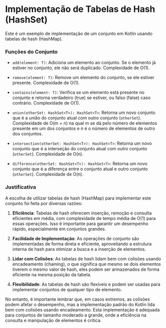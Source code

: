 # Implementação de Tabelas de Hash (HashSet)

Este é um exemplo de implementação de um conjunto em Kotlin usando tabelas de hash (HashMap).

### Funções do Conjunto

- `add(element: T)`: Adiciona um elemento ao conjunto. Se o elemento já estiver no conjunto, ele não será duplicado. Complexidade de O(1).

- `remove(element: T)`: Remove um elemento do conjunto, se ele estiver presente. Complexidade de O(1).

- `contains(element: T)`: Verifica se um elemento está presente no conjunto e retorna verdadeiro (true) se estiver, ou falso (false) caso contrário. Complexidade de O(1).

- `union(otherSet: HashSet<T>): HashSet<T>`: Retorna um novo conjunto que é a união do conjunto atual com outro conjunto (`otherSet`). Complexidade de O(m + n) na qual m se dá pelo número de elementos presente em um dos conjuntos e n é o número de elementos de outro dos conjuntos.

- `intersection(otherSet: HashSet<T>): HashSet<T>`: Retorna um novo conjunto que é a interseção do conjunto atual com outro conjunto (`otherSet`). Complexidade de O(n).

- `difference(otherSet: HashSet<T>): HashSet<T>`: Retorna um novo conjunto que é a diferença entre o conjunto atual e outro conjunto (`otherSet`). Complexidade de O(n).

### Justificativa

A escolha de utilizar tabelas de hash (HashMap) para implementar este conjunto foi feita por diversas razões:

1. **Eficiência**: Tabelas de hash oferecem inserção, remoção e consulta eficientes em média, com complexidade de tempo média de O(1) para essas operações. Isso é importante para garantir um desempenho rápido, especialmente em conjuntos grandes.

2. **Facilidade de Implementação**: As operações de conjunto são implementadas de forma direta e eficiente, aproveitando a estrutura interna de hash para otimizar a busca e a inserção de elementos.

3. **Lidar com Colisões**: As tabelas de hash lidam bem com colisões usando encadeamento (chaining), o que significa que mesmo se dois elementos tiverem o mesmo valor de hash, eles podem ser armazenados de forma eficiente na mesma posição da tabela.

4. **Flexibilidade**: As tabelas de hash são flexíveis e podem ser usadas para implementar conjuntos de qualquer tipo de elemento.

No entanto, é importante lembrar que, em casos extremos, as colisões podem afetar o desempenho, mas a implementação padrão do Kotlin lida bem com colisões usando encadeamento. Esta implementação é adequada para conjuntos de tamanho moderado a grande, onde a eficiência na consulta e manipulação de elementos é crítica.

